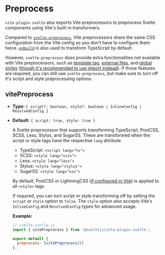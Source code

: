 # Preprocess

`vite-plugin-svelte` also exports Vite preprocessors to preprocess Svelte components using Vite's built-in transformers.

Compared to [`svelte-preprocess`](https://github.com/sveltejs/svelte-preprocess), Vite preprocessors share the same CSS configuration from the Vite config so you don't have to configure them twice. [`esbuild`](http://esbuild.github.io) is also used to transform TypeScript by default.

However, `svelte-preprocess` does provide extra functionalities not available with Vite preprocessors, such as [template tag](https://github.com/sveltejs/svelte-preprocess#template-tag), [external files](https://github.com/sveltejs/svelte-preprocess#external-files), and [global styles](https://github.com/sveltejs/svelte-preprocess#global-style) ([though it's recommended to use import instead](./faq.md#where-should-i-put-my-global-styles)). If those features are required, you can still use `svelte-preprocess`, but make sure to turn off it's script and style preprocessing options.

## vitePreprocess

- **Type:** `{ script?: boolean, style?: boolean | InlineConfig | ResolvedConfig }`
- **Default:** `{ script: true, style: true }`

  A Svelte preprocessor that supports transforming TypeScript, PostCSS, SCSS, Less, Stylus, and SugarSS. These are transformed when the script or style tags have the respective `lang` attribute.

  - TypeScript: `<script lang="ts">`
  - SCSS: `<style lang="scss">`
  - Less: `<style lang="less">`
  - Stylus: `<style lang="stylus">`
  - SugarSS: `<style lang="sss">`

  By default, PostCSS or LightningCSS ([if configured in Vite](https://vitejs.dev/config/shared-options.html#css-transformer)) is applied to all `<style>` tags.

  If required, you can turn script or style transforming off by setting the `script` or `style` option to `false`. The `style` option also accepts Vite's `InlineConfig` and `ResolvedConfig` types for advanced usage.

  **Example:**

  ```js
  // svelte.config.js
  import { vitePreprocess } from '@sveltejs/vite-plugin-svelte';

  export default {
    preprocess: [vitePreprocess()]
  };
  ```
